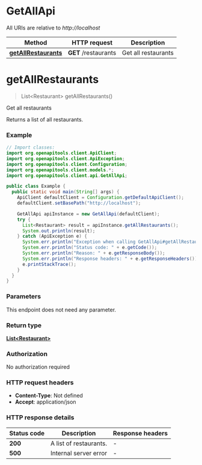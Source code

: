 # GetAllApi

All URIs are relative to *http://localhost*

| Method | HTTP request | Description |
|------------- | ------------- | -------------|
| [**getAllRestaurants**](GetAllApi.md#getAllRestaurants) | **GET** /restaurants | Get all restaurants |


<a name="getAllRestaurants"></a>
# **getAllRestaurants**
> List&lt;Restaurant&gt; getAllRestaurants()

Get all restaurants

Returns a list of all restaurants.

### Example
```java
// Import classes:
import org.openapitools.client.ApiClient;
import org.openapitools.client.ApiException;
import org.openapitools.client.Configuration;
import org.openapitools.client.models.*;
import org.openapitools.client.api.GetAllApi;

public class Example {
  public static void main(String[] args) {
    ApiClient defaultClient = Configuration.getDefaultApiClient();
    defaultClient.setBasePath("http://localhost");

    GetAllApi apiInstance = new GetAllApi(defaultClient);
    try {
      List<Restaurant> result = apiInstance.getAllRestaurants();
      System.out.println(result);
    } catch (ApiException e) {
      System.err.println("Exception when calling GetAllApi#getAllRestaurants");
      System.err.println("Status code: " + e.getCode());
      System.err.println("Reason: " + e.getResponseBody());
      System.err.println("Response headers: " + e.getResponseHeaders());
      e.printStackTrace();
    }
  }
}
```

### Parameters
This endpoint does not need any parameter.

### Return type

[**List&lt;Restaurant&gt;**](Restaurant.md)

### Authorization

No authorization required

### HTTP request headers

 - **Content-Type**: Not defined
 - **Accept**: application/json

### HTTP response details
| Status code | Description | Response headers |
|-------------|-------------|------------------|
| **200** | A list of restaurants. |  -  |
| **500** | Internal server error |  -  |

